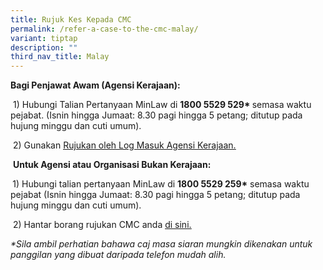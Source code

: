 ```yaml
---
title: Rujuk Kes Kepada CMC
permalink: /refer-a-case-to-the-cmc-malay/
variant: tiptap
description: ""
third_nav_title: Malay
---
```

<p><strong>Bagi Penjawat Awam (Agensi Kerajaan):</strong>
</p>
<p>&nbsp;1) Hubungi Talian Pertanyaan MinLaw di&nbsp;<strong>1800 5529 529*&nbsp;</strong>semasa
waktu pejabat. (Isnin hingga Jumaat: 8.30 pagi hingga 5 petang; ditutup
pada hujung minggu dan cuti umum).&nbsp;</p>
<p>&nbsp;2) Gunakan&nbsp;<a href="https://cmc.intranet.mlaw.gov.sg/agency-login" rel="noopener noreferrer nofollow" target="_blank"><u>Rujukan oleh Log Masuk Agensi Kerajaan.</u></a>
</p>
<p>&nbsp;<strong>Untuk Agensi atau Organisasi Bukan Kerajaan:</strong>
</p>
<p><strong>&nbsp;</strong>1) Hubungi talian pertanyaan MinLaw di&nbsp;<strong>1800 5529 259*</strong>&nbsp;semasa
waktu pejabat (Isnin hingga Jumaat: 8.30 pagi hingga 5 petang; ditutup
pada hujung minggu dan cuti umum).</p>
<p>&nbsp;2) Hantar borang rujukan CMC anda&nbsp;<a href="https://form.gov.sg/5dbfebfa1b03c2001911fc19" rel="noopener noreferrer nofollow" target="_blank"><u>di sini.</u></a>
</p>
<p><em>*Sila ambil perhatian bahawa caj masa siaran mungkin dikenakan untuk panggilan yang dibuat daripada telefon mudah alih.</em>
</p>